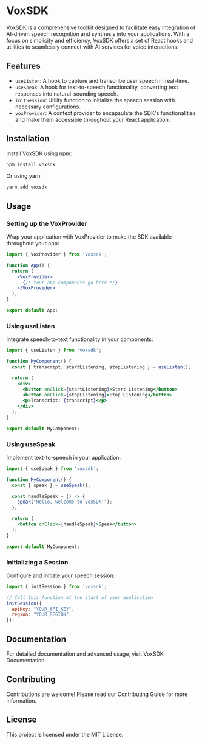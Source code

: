 # VoxSDK

VoxSDK is a comprehensive toolkit designed to facilitate easy integration of AI-driven speech recognition and synthesis into your applications. With a focus on simplicity and efficiency, VoxSDK offers a set of React hooks and utilities to seamlessly connect with AI services for voice interactions.

## Features

- `useListen`: A hook to capture and transcribe user speech in real-time.
- `useSpeak`: A hook for text-to-speech functionality, converting text responses into natural-sounding speech.
- `initSession`: Utility function to initialize the speech session with necessary configurations.
- `voxProvider`: A context provider to encapsulate the SDK's functionalities and make them accessible throughout your React application.

## Installation

Install VoxSDK using npm:

```bash
npm install voxsdk
```

Or using yarn:

```bash
yarn add voxsdk
```

## Usage

### Setting up the VoxProvider

Wrap your application with VoxProvider to make the SDK available throughout your app:

```jsx
import { VoxProvider } from 'voxsdk';

function App() {
  return (
    <VoxProvider>
      {/* Your app components go here */}
    </VoxProvider>
  );
}

export default App;
```
### Using useListen
Integrate speech-to-text functionality in your components:

```jsx
import { useListen } from 'voxsdk';

function MyComponent() {
  const { transcript, startListening, stopListening } = useListen();

  return (
    <div>
      <button onClick={startListening}>Start Listening</button>
      <button onClick={stopListening}>Stop Listening</button>
      <p>Transcript: {transcript}</p>
    </div>
  );
}

export default MyComponent;
```
### Using useSpeak
Implement text-to-speech in your application:

```jsx
import { useSpeak } from 'voxsdk';

function MyComponent() {
  const { speak } = useSpeak();

  const handleSpeak = () => {
    speak("Hello, welcome to VoxSDK!");
  };

  return (
    <button onClick={handleSpeak}>Speak</button>
  );
}

export default MyComponent;
```

### Initializing a Session
Configure and initiate your speech session:

```jsx
import { initSession } from 'voxsdk';

// Call this function at the start of your application
initSession({
  apiKey: "YOUR_API_KEY",
  region: "YOUR_REGION",
});
```

## Documentation

For detailed documentation and advanced usage, visit VoxSDK Documentation.

## Contributing

Contributions are welcome! Please read our Contributing Guide for more information.

## License

This project is licensed under the MIT License.